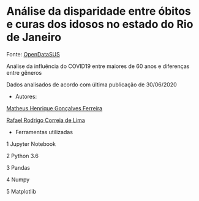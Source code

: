 # Análise da disparidade entre óbitos e curas dos idosos no estado do Rio de Janeiro
Fonte: [OpenDataSUS](https://opendatasus.saude.gov.br/dataset/bd-srag-2020)

Análise da influência do COVID19 entre maiores de 60 anos e diferenças entre gêneros

Dados analisados de acordo com última publicação de 30/06/2020

- Autores: 

[Matheus Henrique Gonçalves Ferreira](https://github.com/matheushgf)

[Rafael Rodrigo Correia de Lima](https://github.com/RafaelRCLima)

- Ferramentas utilizadas

1 Jupyter Notebook

2 Python 3.6

3 Pandas

4 Numpy

5 Matplotlib
